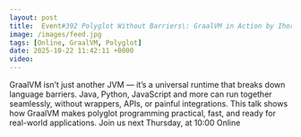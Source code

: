 ```yaml
---
layout: post
title:  Event#392 Polyglot Without Barriers\: GraalVM in Action by Ihor Didyk
image: /images/feed.jpg
tags: [Online, GraalVM, Polyglot]
date: 2025-10-22 11:42:11 +0000
video: 
---
```


GraalVM isn’t just another JVM — it’s a universal runtime that breaks down language barriers. Java, Python, JavaScript and more can run together seamlessly, without wrappers, APIs, or painful integrations. This talk shows how GraalVM makes polyglot programming practical, fast, and ready for real-world applications.
Join us next Thursday, at 10:00 Online
